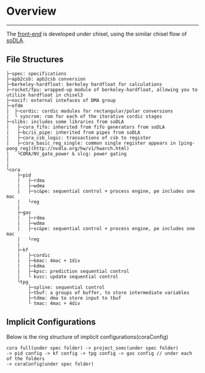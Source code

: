 
# Overview

---

The [front-end](https://github.com/coraproject/cora) is developed under chisel, using the similar chisel flow of [soDLA](https://github.com/soDLA-publishment/soDLA). 



## File Structures
```
├─spec: specifications
├─apb2csb: apb2csb conversion
├─berkeley-hardfloat: berkeley hardfloat for calculations
├─rocket/fpu: wrapped-up module of berkeley-hardfloat, allowing you to utilize hardfloat in chisel3
├─nocif: external intefaces of DMA group
├─ofdm
|  ├─cordic: cordic modules for rectangular/polar conversions
|  └ syncrom: rom for each of the iterative cordic stages
├─slibs: includes some libraries from soDLA
|   ├─cora_fifo: inherited from fifo generators from soDLA
|   ├─bc/is_pipe: inherited from pipes from soDLA
|   ├─cora_csb_logic: transactions of csb to register 
|   ├─cora_basic_reg_single: common single register appears in [ping-pong reg](http://nvdla.org/hw/v1/hwarch.html)
|   └CORA/NV_gate_power & slcg: power gating
|
|
└cora
    ├─pid
    |   ├─rdma
    |   ├─wdma
    |   ├─sc&pe: sequential control + process engine, pe includes one mac
    |   └reg
    |   
    ├─gas
    |   ├─rdma
    |   ├─wdma
    |   ├─sc&pe: sequential control + process engine, pe includes one mac
    |   └reg
    |  
    ├─kf
    |   ├─cordic
    |   ├─kmac: 4mac + 1div
    |   ├─kdma
    |   ├─kpsc: prediction sequential control
    |   └ kusc: update sequential control
    └tpg
        ├─spline: sequential control
        ├─tbuf: a groups of buffer, to store intermediate variables
        ├─tdma: dma to store input to tbuf
        └ tmac: 4mac + 4div
```


## Implicit Configurations

Below is the ring structure of implicit configurations(coraConfig)

```
cora full(under spec folder) -> project_soec(under spec folder) 
-> pid config -> kf config -> tpg config -> gas config // under each of the folders
-> coraConfig(under spec folder)

```
























